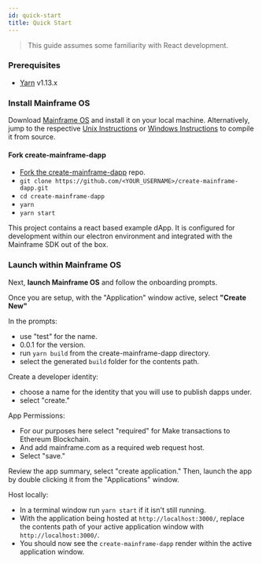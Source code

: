 ```yaml
---
id: quick-start
title: Quick Start
---
```

> This guide assumes some familiarity with React development.
### Prerequisites
 - [Yarn](https://yarnpkg.com/lang/en/docs/install/) v1.13.x 

### Install Mainframe OS
Download [Mainframe OS](https://mainframe.com/developers/) and install it on your local machine.
Alternatively, jump to the respective [Unix Instructions](unix.md) or [Windows Instructions](windows.md) to compile it from source.

#### Fork create-mainframe-dapp
* [Fork the create-mainframe-dapp](https://github.com/MainframeHQ/create-mainframe-dapp/fork) repo.
* `git clone https://github.com/<YOUR_USERNAME>/create-mainframe-dapp.git` 
* `cd create-mainframe-dapp`
* `yarn`
* `yarn start`

This project contains a react based example dApp. It is configured for development within our electron environment and integrated with the Mainframe SDK out of the box. 

<script id="asciicast-hhORMkpwEHMnliU8kUHfa00C4" src="https://asciinema.org/a/hhORMkpwEHMnliU8kUHfa00C4.js" data-size="medium" data-speed="2" async></script>

### Launch within Mainframe OS

Next, __launch Mainframe OS__ and follow the onboarding prompts.

Once you are setup, with the "Application" window active, select __"Create New"__

In the prompts:
 * use "test" for the name.
 * 0.0.1 for the version.
 * run `yarn build` from the create-mainframe-dapp directory.
 * select the generated `build` folder for the contents path.


Create a developer identity:
 * choose a name for the identity that you will use to publish dapps under.
 * select "create."
  
App Permissions: 
 * For our purposes here select "required" for Make transactions to Ethereum Blockchain.
 * And add mainframe.com as a required web request host.
 * Select "save."
 
Review the app summary, select "create application." Then, launch the app by double clicking it from the "Applications" window.

Host locally:
 * In a terminal window run `yarn start` if it isn't still running.
 * With the application being hosted at `http://localhost:3000/`, replace the contents path of your active application window with `http://localhost:3000/`.
 * You should now see the `create-mainframe-dapp` render within the active application window.
